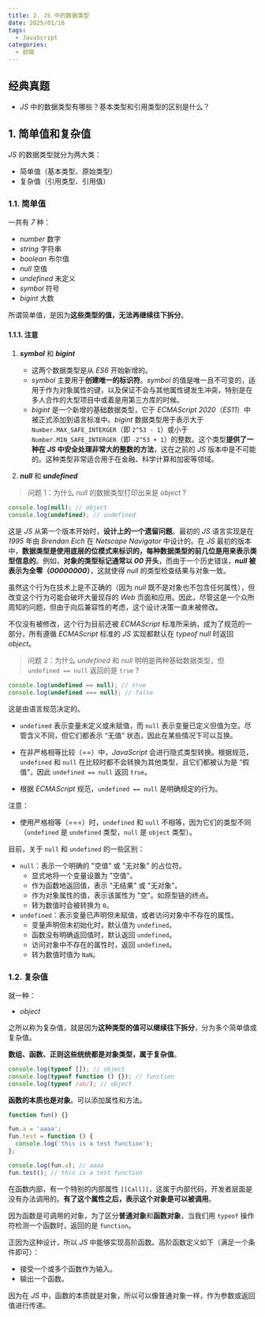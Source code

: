 ```yaml
---
title: 2. JS 中的数据类型
date: 2025/01/16
tags:
  - JavaScript
categories:
  - 前端
---
```


## 经典真题

- _JS_ 中的数据类型有哪些？基本类型和引用类型的区别是什么？

## 1. 简单值和复杂值

_JS_ 的数据类型就分为两大类：

- 简单值（基本类型、原始类型）
- 复杂值（引用类型、引用值）

### 1.1. 简单值

一共有 _7_ 种：

- _number_ 数字
- _string_ 字符串
- _boolean_ 布尔值
- _null_ 空值
- _undefined_ 未定义
- _symbol_ 符号
- _bigint_ 大数

所谓简单值，是因为**这些类型的值，无法再继续往下拆分**。

#### 1.1.1. 注意

1. **_symbol_** 和 **_bigint_**

   - 这两个数据类型是从 _ES6_ 开始新增的。
   - _symbol_ 主要用于**创建唯一的标识符**。_symbol_ 的值是唯一且不可变的，适用于作为对象属性的键，以及保证不会与其他属性键发生冲突，特别是在多人合作的大型项目中或着是用第三方库的时候。
   - _bigint_ 是一个新增的基础数据类型，它于 _ECMAScript 2020_（_ES11_）中被正式添加到语言标准中。_bigint_ 数据类型用于表示大于 `Number.MAX_SAFE_INTERGER`（即 `2^53 - 1`）或小于 `Number.MIN_SAFE_INTERGER`（即 `-2^53 + 1`）的整数。这个类型**提供了一种在 _JS_ 中安全处理非常大的整数的方法**，这在之前的 _JS_ 版本中是不可能的。这种类型非常适合用于在金融、科学计算和加密等领域。

2. **_null_** 和 **_undefined_**

> 问题 1：为什么 _null_ 的数据类型打印出来是 _object_ ?

```javascript
console.log(null); // object
console.log(undefined); // undefined
```

这是 _JS_ 从第一个版本开始时，**设计上的一个遗留问题**。最初的 _JS_ 语言实现是在 _1995_ 年由 _Brendan Eich_ 在 _Netscape Navigator_ 中设计的。在 _JS_ 最初的版本中，**数据类型是使用底层的位模式来标识的，每种数据类型的前几位是用来表示类型信息的**。例如，**对象的类型标记通常以 _00_ 开头**，而由于一个历史错误，**_null_ 被表示为全零（_00000000_）**，这就使得 _null_ 的类型检查结果与对象一致。

虽然这个行为在技术上是不正确的（因为 _null_ 既不是对象也不包含任何属性），但改变这个行为可能会破坏大量现存的 _Web_ 页面和应用。因此，尽管这是一个众所周知的问题，但由于向后兼容性的考虑，这个设计决策一直未被修改。

不仅没有被修改，这个行为目前还被 _ECMAScript_ 标准所采纳，成为了规范的一部分，所有遵循 _ECMAScript_ 标准的 _JS_ 实现都默认在 _typeof null_ 时返回 _object_。

> 问题 2：为什么 _undefined_ 和 _null_ 明明是两种基础数据类型，但 `undefined == null` 返回的是 `true` ?

```javascript
console.log(undefined == null); // true
console.log(undefined === null); // false
```

这是由语言规范决定的。

- `undefined` 表示变量未定义或未赋值，而 `null` 表示变量已定义但值为空。尽管含义不同，但它们都表示 “无值” 状态，因此在某些情况下可以互换。

- 在非严格相等比较（==）中，_JavaScript_ 会进行隐式类型转换。根据规范，`undefined` 和 `null` 在比较时都不会转换为其他类型，且它们都被认为是 “假值”，因此 `undefined == null` 返回 `true`。

- 根据 _ECMAScript_ 规范，`undefined == null` 是明确规定的行为。

注意：

- 使用严格相等（===）时，`undefined` 和 `null` 不相等，因为它们的类型不同（`undefined` 是 `undefined` 类型，`null` 是 `object` 类型）。

目前，关于 `null` 和 `undefined` 的一些区别：

- `null`：表示一个明确的 "空值" 或 "无对象" 的占位符。
  - 显式地将一个变量设置为 "空值"。
  - 作为函数地返回值，表示 "无结果" 或 "无对象"。
  - 作为对象属性的值，表示该属性为 "空"。如原型链的终点。
  - 转为数值时会被转换为 `0`。
- `undefined`：表示变量已声明但未赋值，或者访问对象中不存在的属性。
  - 变量声明但未初始化时，默认值为 `undefined`。
  - 函数没有明确返回值时，默认返回 `undefined`。
  - 访问对象中不存在的属性时，返回 `undefined`。
  - 转为数值时值为 `NaN`。

### 1.2. 复杂值

就一种：

- _object_

之所以称为复杂值，就是因为**这种类型的值可以继续往下拆分**，分为多个简单值或复杂值。

**数组、函数、正则这些统统都是对象类型，属于复杂值**。

```javascript
console.log(typeof []); // object
console.log(typeof function () {}); // function
console.log(typeof /ab/); // object
```

**函数的本质也是对象**。可以添加属性和方法。

```javascript
function fun() {}

fun.a = 'aaaa';
fun.test = function () {
  console.log('this is a test function');
};

console.log(fun.a); // aaaa
fun.test(); // this is a test function
```

在函数内部，有一个特别的内部属性 `[[Call]]`，这属于内部代码，开发者层面是没有办法调用的。**有了这个属性之后，表示这个对象是可以被调用**。

因为函数是可调用的对象，为了区分**普通对象**和**函数对象**，当我们用 `typeof` 操作符检测一个函数时，返回的是 `function`。

正因为这种设计，所以 _JS_ 中能够实现高阶函数。高阶函数定义如下（满足一个条件即可）：

- 接受一个或多个函数作为输入。
- 输出一个函数。

因为在 _JS_ 中，函数的本质就是对象，所以可以像普通对象一样，作为参数或返回值进行传递。
